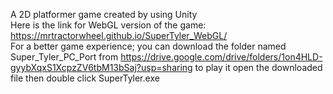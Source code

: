 A 2D platformer game created by using Unity                                                                                                                                                    
Here is the link for WebGL version of the game: https://mrtractorwheel.github.io/SuperTyler_WebGL/       
For a better game experience;
  you can download the folder named Super_Tyler_PC_Port from https://drive.google.com/drive/folders/1on4HLD-gyybXqxS1XcpzZV6tbM13bSaj?usp=sharing
    to play it open the downloaded file then double click SuperTyler.exe
